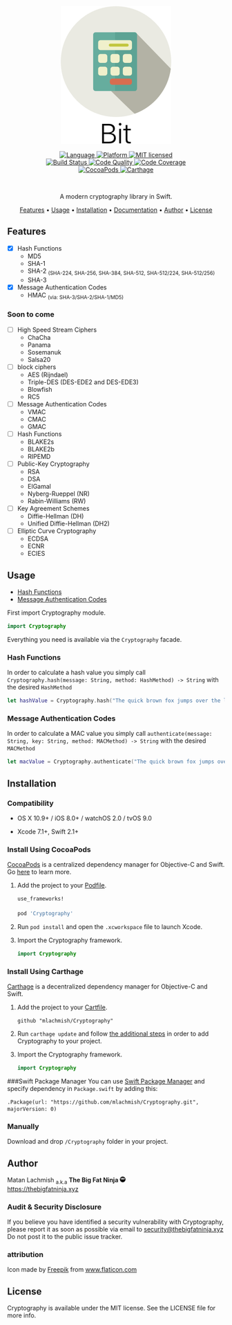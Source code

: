 <p align="center">
<img src="assets/Bit.png?raw=true" alt="Bit">
</p>

<p align = "center">
    <a href="https://developer.apple.com/swift">
      <img src="https://img.shields.io/badge/language-swift-orange.svg?style=flat" alt="Language">
    </a>
    <a href="https://developer.apple.com">
      <img src="https://img.shields.io/badge/platform-linux%20%7C%20osx%20%7C%20ios%20%7C%20watchos%20%7C%20tvos-lightgrey.svg?style=flat" alt="Platform">
    </a>
    <a href="https://raw.githubusercontent.com/mlachmish/Bit/blob/master/LICENSE">
      <img src="https://img.shields.io/badge/license-MIT-blue.svg?style=flat" alt="MIT licensed">
    </a>
  <br>
    <a href="https://travis-ci.org/mlachmish/Bit">
      <img src="https://travis-ci.org/mlachmish/Bit.svg?style=flat&branch=master" alt="Build Status">
    </a>
    <a href="https://www.codacy.com/app/mlachmish/Bit">
      <img src="https://api.codacy.com/project/badge/Grade/137aa31f62464045aad5f190123fdf67?style=flat" alt="Code Quality">
    </a>
    <a href="https://codecov.io/gh/mlachmish/Bit">
      <img src="https://codecov.io/gh/mlachmish/Bit/branch/master/graph/badge.svg?style=flat" alt="Code Coverage">
    </a>
  <br>
      <a href="https://cocoapods.org/pods/Bit">
        <img src="https://img.shields.io/cocoapods/v/Bit.svg?style=flat"
             alt="CocoaPods">
    </a>
    <a href="https://github.com/Carthage/Carthage">
        <img src="https://img.shields.io/badge/Carthage-compatible-4BC51D.svg?style=flat"
             alt="Carthage">
    </a>
</p>

<br>
<p align="center">A modern cryptography library in Swift.</p>
<p align="center">
  <a href="#features">Features</a>
  • <a href="#usage">Usage</a>
  • <a href="#installation">Installation</a>
  • <a href="http://cocoadocs.org/docsets/Cryptography">Documentation</a>
  • <a href="#author">Author</a>
  • <a href="#license">License</a>
</p>

## Features

- [x] Hash Functions
  - MD5
  - SHA-1
  - SHA-2 <sub>(SHA-224, SHA-256, SHA-384, SHA-512, SHA-512/224, SHA-512/256)</sub>
  - SHA-3
- [x] Message Authentication Codes
  - HMAC <sub>(via: SHA-3/SHA-2/SHA-1/MD5)</sub>

### Soon to come
- [ ] High Speed Stream Ciphers
  - ChaCha
  - Panama
  - Sosemanuk
  - Salsa20
- [ ] block ciphers
  - AES (Rijndael)
  - Triple-DES (DES-EDE2 and DES-EDE3)
  - Blowfish
  - RC5
- [ ] Message Authentication Codes
  - VMAC
  - CMAC
  - GMAC
- [ ] Hash Functions
  - BLAKE2s
  - BLAKE2b
  - RIPEMD
- [ ] Public-Key Cryptography
  - RSA
  - DSA
  - ElGamal
  - Nyberg-Rueppel (NR)
  - Rabin-Williams (RW)
- [ ] Key Agreement Schemes
  - Diffie-Hellman (DH)
  - Unified Diffie-Hellman (DH2)
- [ ] Elliptic Curve Cryptography
  - ECDSA
  - ECNR
  - ECIES

## Usage

* [Hash Functions](#hash-functions)
* [Message Authentication Codes](#message-authentication-codes)

First import Cryptography module.
```swift 
import Cryptography
```
Everything you need is available via the ``` Cryptography ``` facade.

### Hash Functions
In order to calculate a hash value you simply call ``` Cryptography.hash(message: String, method: HashMethod) -> String ``` with the desired ``` HashMethod ```
```swift
let hashValue = Cryptography.hash("The quick brown fox jumps over the lazy dog", method: HashMethod.SHA1) // "2fd4e1c67a2d28fced849ee1bb76e7391b93eb12"
```

### Message Authentication Codes
In order to calculate a MAC value you simply call ``` authenticate(message: String, key: String, method: MACMethod) -> String ``` with the desired ``` MACMethod ```
```swift
let macValue = Cryptography.authenticate("The quick brown fox jumps over the lazy dog", key: "key", method: MACMethod.HMAC(hashMethod: HashMethod.SHA1)) // "de7c9b85b8b78aa6bc8a7a36f70a90701c9db4d9"
```

## Installation

### Compatibility

- OS X 10.9+ / iOS 8.0+ / watchOS 2.0 / tvOS 9.0

- Xcode 7.1+, Swift 2.1+

### Install Using CocoaPods
[CocoaPods](https://cocoapods.org/) is a centralized dependency manager for
Objective-C and Swift. Go [here](https://guides.cocoapods.org/using/index.html)
to learn more.

1. Add the project to your [Podfile](https://guides.cocoapods.org/using/the-podfile.html).

    ```ruby
    use_frameworks!

    pod 'Cryptography'
    ```

2. Run `pod install` and open the `.xcworkspace` file to launch Xcode.

3. Import the Cryptography framework.

    ```swift
    import Cryptography
    ```

### Install Using Carthage
[Carthage](https://github.com/Carthage/Carthage) is a decentralized dependency
manager for Objective-C and Swift.

1. Add the project to your [Cartfile](https://github.com/Carthage/Carthage/blob/master/Documentation/Artifacts.md#cartfile).

    ```
    github "mlachmish/Cryptography"
    ```

2. Run `carthage update` and follow [the additional steps](https://github.com/Carthage/Carthage#getting-started)
   in order to add Cryptography to your project.

3. Import the Cryptography framework.

    ```swift
    import Cryptography
    ```
    
###Swift Package Manager
You can use [Swift Package Manager](https://swift.org/package-manager/) and specify dependency in `Package.swift` by adding this:
```
.Package(url: "https://github.com/mlachmish/Cryptography.git", majorVersion: 0)
```

### Manually
Download and drop ```/Cryptography``` folder in your project.

## Author

Matan Lachmish <sub>a.k.a</sub> <b>The Big Fat Ninja</b> <img src="assets/TheBigFatNinja.png?raw=true" alt="The Big Fat Ninja" width="13"><br>
https://thebigfatninja.xyz

### Audit & Security Disclosure

If you believe you have identified a security vulnerability with Cryptography,<br>
please report it as soon as possible via email to security@thebigfatninja.xyz<br>
Do not post it to the public issue tracker.

### attribution

Icon made by <a title="Freepik" href="http://www.freepik.com">Freepik</a> from <a title="Flaticon" href="http://www.flaticon.com">www.flaticon.com</a>

## License

Cryptography is available under the MIT license. See the LICENSE file for more info.
